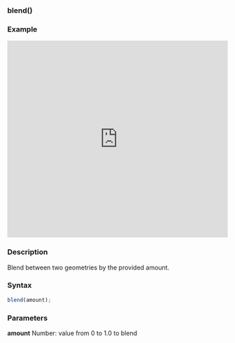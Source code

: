### blend()

### Example

<iframe width="100%" height="450px" src="https://shader-park.appspot.com/sculpture/-LjgpxEPI9PfX_gmVr2e?example=true&embed=true" frameborder="0"></iframe>

### Description
Blend between two geometries by the provided amount.

### Syntax
```js
blend(amount);
```

### Parameters
**amount** Number: value from 0 to 1.0 to blend
